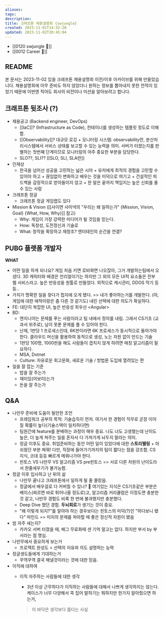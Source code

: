 ```yaml
---
aliases: 
tags: 
description:
title: 크래프톤 채용설명회 {swjungle}
created: 2023-11-01T14:32:20
updated: 2023-11-02T20:45:04
---
```

- [[0120 swjungle 🤖]]
- [[0012 Career 💼]]

## README

본 문서는 2023-11-02 있을 크래프톤 채용설명회 이전/이후 아카이브를 위해 만들었습니다. 채용설명회에 아무 준비도 하지 않았더니 원하는 정보를 뽑아내지 못한 전적이 있었기 때문에 이번엔 적어도 회사의 비전이나 미션을 알아보려고 합니다.

## 크래프톤 뒷조사 (?)

- 채용공고 (Backend engineer, DevOps)
	- [[IaC]]? (Infrastructure as Code), 컨테이너를 생성하는 템플릿 정도로 이해함.
	- [[Observability]]? 대규모 로깅 + 모니터링 시스템: observability란, 분산처리시스템에서 서비스 상태를 보고할 수 있는 능력을 의미. 서버가 터졌는지를 판별하는 첫번째 단계이므로 모니터링의 아주 중요한 부분을 담당한다.
	- SLO??, SLI??  [[SLO, SLI, SLA란]]
- 인재상
	- 한국을 넘어선 성공을 고민하는 넓은 시야 + 유저에게 최적의 경험을 고민할 수 있어야 하고 + 끊임없이 변화하고 배우는 것을 미덕으로 여기고 + 건설적인 피드백을 감정적으로 받아들이지 않고 + 한 말은 끝까지 책임지는 높은 신뢰를 줄 수 있는 사람
- 크래프톤 정글
	- 크래프톤 정글 게임랩도 있다
- Mission & Vision ([[사이먼 사이넥의 "우리는 왜 일하는가" {Mission, Vision, Goal} {What, How, Why}]] 참고)
	- Why: 게임이 가장 강력한 미디어가 될 것임을 믿는다.
	- How: 독창성, 도전정신과 기술로
	- What: 창작을 확장하고 재창조? 엔터테인의 순간을 연결?

## PUBG 플랫폼 개발자

**WHAT**

- 어떤 일을 하게 되나요? 게임 처음 키면 로비화면 나오잖아, 그거 개발하는팀에서 오셨다. 3D 캐릭터와 배경은 언리얼이기는 하지만 그 외의 모든 UI적 요소들은 전부 웹 서비스라고. 높은 반응성을 원툴로 만들었다. 외적으로 캐시관리, DDOS 막기 등등..
- 가치가 명확한 일을 찾다가 펍지에 오게 됐다. => 내가 좋아하는거를 개발한다. (아, 게임에 대한 애착이랑은 좀 다른 것 같기도) 내린 선택에 대한 의도가 확실하다.
- FE: 대단히 복잡한 UI, 높은 반응성 최우선 \<Angular\>
- BD:
	- 엔지니어는 문제를 푸는 사람이라고 팀 내에서 정의를 내림. 그래서 CS기초 (교과서 위주로), 남이 못푼 문제를 풀 수 있어야 한다.
	- 난제, 1판당 1 프로세스인데, 6K판이라면 6K 프로세스가 동시적으로 돌아가야 한다. 클라우드 머신을 활용하여 동적으로 생성, 노는 자원 없이 만드는 기술
	- 1판당 100명, 1000판을 해도 사람들이 겹치지 않게 하려면 매칭 알고리즘이 필요하다.
	- MSA, Dotnet
	- Culture: 자유로운 회고문화, 새로운 기술 / 방법론 도입에 열려있는 편
- 일을 잘 잡는 기준
	- 밥을 잘 주는가
	- 재미있(어보이)는가
	- 돈을 잘 주는가

## Q&A

- 나만무 준비에 도움이 될만한 조언
	- 프레임워크 공부의 목적: 기술습득이 먼저. 여기서 한 경험이 직무로 곧장 이어질 확률이 높다(기술스택이 일치하다면)
	- 팀원간에 feature를 분배하는 과정이 매우 중요. 나도 너도 고생했는데 난이도 높은, 더 높게 쳐주는 일을 혼자서 다 가져가게 놔두지 말라는 의미.
	- 정글 이후도 중요. 취업준비하는 동안 어떤 일이 있었다에 대한 **스토리텔링** + 아쉬웠던 부분 메꿔! 다만, 직장에 들어가기까지의 텀이 짧다는 점을 강조함. CS지식, 코데 등등 빠르게 메꿔나가야 한다.
	- 핀토스 VS 나만무 VS 알고리즘 VS pre핀토스 => 서로 다른 차원의 난이도라서 한줄세우기가 불가능함.
- 정글 이후 입사하고 난 뒤의 삶
	- 나만무 끝나고 크래프톤에서 일하게 될 줄 몰랐음.
	- 정글에서 배우걸로 다 커버칠 수 있나? 🙅 여기있는 지식은 CS기초같은 부분은 베이스(찌르면 바로 튀어나올 정도로)고, 알고리즘 커리큘럼은 이정도면 충분한 것 같고, 나만무 경험도 비록 한 번에 불과했지만 충분했다.
	- Deep Dive 했던 경험. **두뇌회로**가 생기는 것이 중요.
	- "왜 이렇게 되지?"를 알아야 하는 경우보다는 핀토스의 미덕(?)인 "하다보니 됐다" 마인드 => 미지의 문제를 파야할 때 좋은 정신적 자원이 됐음
- 밤 자주 새는지?
	- 카카오 서버 터졌을 때, 배그 무료화때 샌 기억 말고는 없다. 하지만 부서 by 부서라는 점 명심.
- 나만무에서 중요하게 보는거
	- 프로젝트 완성도 < 선택의 이유와 의도 설명하는 능력
- 정글생도들에게 기대하는거
	- 꾸역꾸역 결국 해낼것이라는 것에 대한 믿음.
- 이직에 대하여
	- 이직 자주하는 사람들에 대한 생각
		- 3년 이상 근무하다가 이직하는 사람들에 대해서 나쁘게 생각하지는 않는다. 케이스가 너무 다양해서 콕 집어 말하기는 뭐하지만 한가지 알아줬으면 하는거,

		> 이 바닥은 생각보다 좁다는 사실
